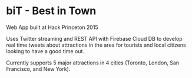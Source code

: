 # biT - Best in Town

Web App built at Hack Princeton 2015

Uses Twitter streaming and REST API with Firebase Cloud DB to develop real time tweets about attractions in the area for tourists and local citizens looking to have a good time out.

Currently supports 5 major attractions in 4 cities (Toronto, London, San Francisco, and New York).

